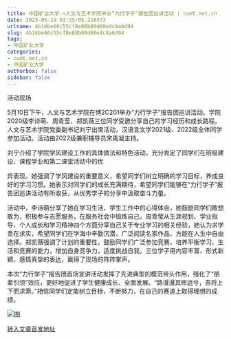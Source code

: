 ```yaml
---
title: 中国矿业大学->人文与艺术学院举办“力行学子”报告团巡讲活动 | cumt.net.cn
date: 2023-05-19 01:35:05.218373
urlname: 4b16be60c55cf8e88b00d60e4c8a6d94
slug: 4b16be60c55cf8e88b00d60e4c8a6d94
tags: 
- 中国矿业大学
categories:
- cumt.net.cn
- 中国矿业大学
authorbox: false
sidebar: false
---
```

活动现场

5月10日下午，人文与艺术学院在博2C201举办“力行学子”报告团巡讲活动。学院2020级李诗萌、周青莹、郑凯薇三位同学受邀分享自己的学习经历和成长路程。人文与艺术学院党委副书记刘宁出席活动，汉语言文学2021级、2022级全体同学参加活动。活动由2022级兼职辅导员宋禹凝主持。

刘宁介绍了学院学风建设工作的具体做法和特色活动，充分肯定了同学们在班级建设、课程学业和第二课堂活动中的优
<!--more-->
异表现。她强调了学风建设的重要意义，希望同学们树立明确的学习目标，养成良好的学习习惯。她表示对同学们的成长充满期待，希望同学们能够在“力行学子”报告团巡讲活动有所收获，从优秀学子的分享中汲取奋斗力量。

活动中，李诗萌分享了她在学习生活、学生工作中的心得体会，她鼓励同学们敢想敢为，积极参与志愿服务，在服务社会中锻炼自己。周青莹从生涯规划、学业指导、个人成长和学习精神四个方面分享自己关于专业学习的相关经验，她认为求学贵在求实，希望同学们在学海中辛勤沉潜，广泛阅读名家作品，方能在人生中自由选择。郑凯薇强调了计划的重要性，鼓励同学们广泛参加竞赛，培养平衡学习、生活和竞赛的能力，增加自身竞争力，适度挑战自我。三位学子用内容丰富、形式新颖、感情真挚的表达，赢得了现场的阵阵掌声。

本次“力行学子”报告团首场宣讲活动发挥了先进典型的模范带头作用，强化了“朋辈引领”效应，更好地促进了学生健康成长、全面发展。“路漫漫其修远兮，吾将上下而求索。”相信同学们定能树立目标，不断努力，在自己的赛道上取得理想的成绩。

![图](https://xwzx.cumt.edu.cn/_upload/article/images/07/3e/69c2a7104083a664faa4f8993329/621988ab-18db-45fb-9b3a-5c59eebc2a2c.png)

[转入文章首发地址](https://xwzx.cumt.edu.cn/db/a5/c523a646053/page.htm)